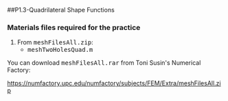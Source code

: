 ##P1.3-Quadrilateral Shape Functions
### Materials files required for the practice
1. From <tt>meshFilesAll.zip</tt>: 
   * <tt>meshTwoHolesQuad.m</tt>

You can download <tt>meshFilesAll.rar</tt> from Toni Susin's Numerical Factory:


https://numfactory.upc.edu/numfactory/subjects/FEM/Extra/meshFilesAll.zip
